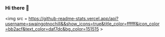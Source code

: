 ### Hi there 👋

<!--
**swaingotnochill/swaingotnochill** is a ✨ _special_ ✨ repository because its `README.md` (this file) appears on your GitHub profile.

Here are some ideas to get you started:

- 🔭 I’m currently working on ...
- 🌱 I’m currently learning ...
- 👯 I’m looking to collaborate on ...
- 🤔 I’m looking for help with ...
- 💬 Ask me about ...
- 📫 How to reach me: ...
- 😄 Pronouns: ...
- ⚡ Fun fact: ...
-->

<img src = https://github-readme-stats.vercel.app/api?username=swaingotnochill&&show_icons=true&title_color=ffffff&icon_color=bb2acf&text_color=daf7dc&bg_color=151515 >
